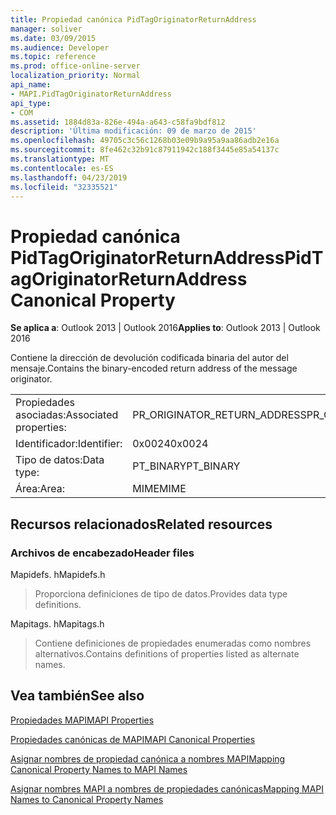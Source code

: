 ```yaml
---
title: Propiedad canónica PidTagOriginatorReturnAddress
manager: soliver
ms.date: 03/09/2015
ms.audience: Developer
ms.topic: reference
ms.prod: office-online-server
localization_priority: Normal
api_name:
- MAPI.PidTagOriginatorReturnAddress
api_type:
- COM
ms.assetid: 1884d83a-826e-494a-a643-c58fa9bdf812
description: 'Última modificación: 09 de marzo de 2015'
ms.openlocfilehash: 49705c3c56c1268b03e09b9a95a9aa86adb2e16a
ms.sourcegitcommit: 8fe462c32b91c87911942c188f3445e85a54137c
ms.translationtype: MT
ms.contentlocale: es-ES
ms.lasthandoff: 04/23/2019
ms.locfileid: "32335521"
---
```

# <a name="pidtagoriginatorreturnaddress-canonical-property"></a><span data-ttu-id="96e51-103">Propiedad canónica PidTagOriginatorReturnAddress</span><span class="sxs-lookup"><span data-stu-id="96e51-103">PidTagOriginatorReturnAddress Canonical Property</span></span>

  
  
<span data-ttu-id="96e51-104">**Se aplica a**: Outlook 2013 | Outlook 2016</span><span class="sxs-lookup"><span data-stu-id="96e51-104">**Applies to**: Outlook 2013 | Outlook 2016</span></span> 
  
<span data-ttu-id="96e51-105">Contiene la dirección de devolución codificada binaria del autor del mensaje.</span><span class="sxs-lookup"><span data-stu-id="96e51-105">Contains the binary-encoded return address of the message originator.</span></span>
  
|||
|:-----|:-----|
|<span data-ttu-id="96e51-106">Propiedades asociadas:</span><span class="sxs-lookup"><span data-stu-id="96e51-106">Associated properties:</span></span>  <br/> |<span data-ttu-id="96e51-107">PR_ORIGINATOR_RETURN_ADDRESS</span><span class="sxs-lookup"><span data-stu-id="96e51-107">PR_ORIGINATOR_RETURN_ADDRESS</span></span>  <br/> |
|<span data-ttu-id="96e51-108">Identificador:</span><span class="sxs-lookup"><span data-stu-id="96e51-108">Identifier:</span></span>  <br/> |<span data-ttu-id="96e51-109">0x0024</span><span class="sxs-lookup"><span data-stu-id="96e51-109">0x0024</span></span>  <br/> |
|<span data-ttu-id="96e51-110">Tipo de datos:</span><span class="sxs-lookup"><span data-stu-id="96e51-110">Data type:</span></span>  <br/> |<span data-ttu-id="96e51-111">PT_BINARY</span><span class="sxs-lookup"><span data-stu-id="96e51-111">PT_BINARY</span></span>  <br/> |
|<span data-ttu-id="96e51-112">Área:</span><span class="sxs-lookup"><span data-stu-id="96e51-112">Area:</span></span>  <br/> |<span data-ttu-id="96e51-113">MIME</span><span class="sxs-lookup"><span data-stu-id="96e51-113">MIME</span></span>  <br/> |
   
## <a name="related-resources"></a><span data-ttu-id="96e51-114">Recursos relacionados</span><span class="sxs-lookup"><span data-stu-id="96e51-114">Related resources</span></span>

### <a name="header-files"></a><span data-ttu-id="96e51-115">Archivos de encabezado</span><span class="sxs-lookup"><span data-stu-id="96e51-115">Header files</span></span>

<span data-ttu-id="96e51-116">Mapidefs. h</span><span class="sxs-lookup"><span data-stu-id="96e51-116">Mapidefs.h</span></span>
  
> <span data-ttu-id="96e51-117">Proporciona definiciones de tipo de datos.</span><span class="sxs-lookup"><span data-stu-id="96e51-117">Provides data type definitions.</span></span>
    
<span data-ttu-id="96e51-118">Mapitags. h</span><span class="sxs-lookup"><span data-stu-id="96e51-118">Mapitags.h</span></span>
  
> <span data-ttu-id="96e51-119">Contiene definiciones de propiedades enumeradas como nombres alternativos.</span><span class="sxs-lookup"><span data-stu-id="96e51-119">Contains definitions of properties listed as alternate names.</span></span>
    
## <a name="see-also"></a><span data-ttu-id="96e51-120">Vea también</span><span class="sxs-lookup"><span data-stu-id="96e51-120">See also</span></span>



[<span data-ttu-id="96e51-121">Propiedades MAPI</span><span class="sxs-lookup"><span data-stu-id="96e51-121">MAPI Properties</span></span>](mapi-properties.md)
  
[<span data-ttu-id="96e51-122">Propiedades canónicas de MAPI</span><span class="sxs-lookup"><span data-stu-id="96e51-122">MAPI Canonical Properties</span></span>](mapi-canonical-properties.md)
  
[<span data-ttu-id="96e51-123">Asignar nombres de propiedad canónica a nombres MAPI</span><span class="sxs-lookup"><span data-stu-id="96e51-123">Mapping Canonical Property Names to MAPI Names</span></span>](mapping-canonical-property-names-to-mapi-names.md)
  
[<span data-ttu-id="96e51-124">Asignar nombres MAPI a nombres de propiedades canónicas</span><span class="sxs-lookup"><span data-stu-id="96e51-124">Mapping MAPI Names to Canonical Property Names</span></span>](mapping-mapi-names-to-canonical-property-names.md)

